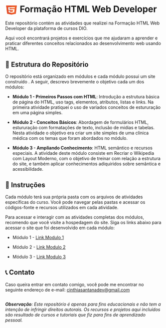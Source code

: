 # <img align="center" alt="HTML" height="30" width="40" src="https://raw.githubusercontent.com/devicons/devicon/master/icons/html5/html5-original.svg"> Formação HTML Web Developer

Este repositório contém as atividades que realizei na Formação HTML Web Developer da plataforma de cursos DIO.

Aqui você encontrará projetos e exercícios que me ajudaram a aprender e praticar diferentes conceitos relacionados 
ao desenvolvimento web usando HTML.

## 📂 Estrutura do Repositório

O repositório está organizado em módulos e cada módulo possui um site construído . A seguir, descrevo brevemente o objetivo cada um dos módulos:

- **Módulo 1 - Primeiros Passos com HTML**: Introdução a estrutura básica de página do HTML, uso tags, elementos, atributos, listas e links. Na primeira atividade pratiquei o uso de variados conceitos de estururação em uma página simples.

- **Módulo 2 - Conceitos Básicos**: Abordagem de formulários HTML, estururação com formatações de texto, inclusão de midias e tabelas. Nesta atividade o objetivo era criar um site simples de uma clínica médica com os temas que foram abordados no módulo. 

- **Módulo 3 - Ampliando Conhecimento**: HTML semântico e recursos especiais. A atividade deste módulo consiste em Recriar o Wikipedia com Layout Moderno, com o objetivo de treinar com relação a estrutura do site, e também aplicar conhecimentos adiquiridos sobre semântica e acessibilidade.

## 📝 Instruções 

Cada módulo terá sua própria pasta com os arquivos de atividades específicas do curso. Você pode navegar pelas pastas e acessar os códigos-fonte e recursos utilizados em cada atividade.

Para acessar e interagir com as atividades completas dos módulos, recomendo que você visite a hospedagem do site. Siga os links abaixo para acessar o site que foi desenvolvido em cada módulo:

- Módulo 1 - [Link Modulo 1](https://cinthiasantana.github.io/formacao-html-web-developer/Modulo1/)

- Módulo 2 - [Link Modulo 2](https://cinthiasantana.github.io/formacao-html-web-developer/Modulo2/)

- Módulo 3 - [Link Modulo 3](https://cinthiasantana.github.io/formacao-html-web-developer/Modulo3/)

## 📞 Contato
Caso queira entrar em contato comigo, você pode me encontrar no seguinte endereço de e-mail: cinthiasantanadev@gmail.com
##
###### **Observação**: Este repositório é apenas para fins educacionais e não tem a intenção de infringir direitos autorais. Os recursos e projetos aqui incluídos são resultado de cursos e tutoriais que fiz para fins de aprendizado pessoal.


